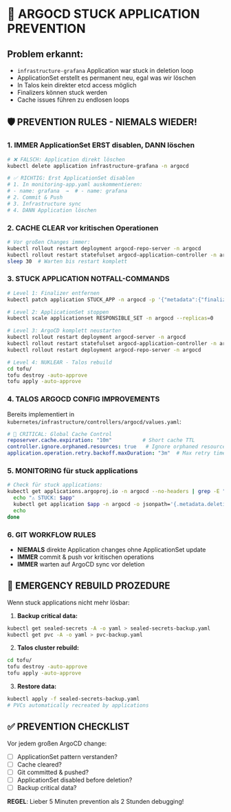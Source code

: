 # 🚨 ARGOCD STUCK APPLICATION PREVENTION

## Problem erkannt:
- `infrastructure-grafana` Application war stuck in deletion loop
- ApplicationSet erstellt es permanent neu, egal was wir löschen
- In Talos kein direkter etcd access möglich
- Finalizers können stuck werden
- Cache issues führen zu endlosen loops

## 🛡️ PREVENTION RULES - NIEMALS WIEDER!

### 1. IMMER ApplicationSet ERST disablen, DANN löschen
```bash
# ❌ FALSCH: Application direkt löschen
kubectl delete application infrastructure-grafana -n argocd

# ✅ RICHTIG: Erst ApplicationSet disablen
# 1. In monitoring-app.yaml auskommentieren:
# - name: grafana  →  # - name: grafana
# 2. Commit & Push
# 3. Infrastructure sync
# 4. DANN Application löschen
```

### 2. CACHE CLEAR vor kritischen Operationen
```bash
# Vor großen Changes immer:
kubectl rollout restart deployment argocd-repo-server -n argocd
kubectl rollout restart statefulset argocd-application-controller -n argocd
sleep 30  # Warten bis restart komplett
```

### 3. STUCK APPLICATION NOTFALL-COMMANDS
```bash
# Level 1: Finalizer entfernen
kubectl patch application STUCK_APP -n argocd -p '{"metadata":{"finalizers":[]}}' --type=merge

# Level 2: ApplicationSet stoppen
kubectl scale applicationset RESPONSIBLE_SET -n argocd --replicas=0

# Level 3: ArgoCD komplett neustarten
kubectl rollout restart deployment argocd-server -n argocd
kubectl rollout restart statefulset argocd-application-controller -n argocd
kubectl rollout restart deployment argocd-repo-server -n argocd

# Level 4: NUKLEAR - Talos rebuild
cd tofu/
tofu destroy -auto-approve
tofu apply -auto-approve
```

### 4. TALOS ARGOCD CONFIG IMPROVEMENTS
Bereits implementiert in `kubernetes/infrastructure/controllers/argocd/values.yaml`:
```yaml
# 🚨 CRITICAL: Global Cache Control
reposerver.cache.expiration: "10m"          # Short cache TTL
controller.ignore.orphaned.resources: true   # Ignore orphaned resources
application.operation.retry.backoff.maxDuration: "3m"  # Max retry time
```

### 5. MONITORING für stuck applications
```bash
# Check für stuck applications:
kubectl get applications.argoproj.io -n argocd --no-headers | grep -E "(Unknown|Progressing)" | awk '{print $1}' | while read app; do
  echo "⚠️ STUCK: $app"
  kubectl get application $app -n argocd -o jsonpath='{.metadata.deletionTimestamp}'
  echo
done
```

### 6. GIT WORKFLOW RULES
- **NIEMALS** direkte Application changes ohne ApplicationSet update
- **IMMER** commit & push vor kritischen operations
- **IMMER** warten auf ArgoCD sync vor deletion

## 🔄 EMERGENCY REBUILD PROZEDURE

Wenn stuck applications nicht mehr lösbar:

1. **Backup critical data:**
```bash
kubectl get sealed-secrets -A -o yaml > sealed-secrets-backup.yaml
kubectl get pvc -A -o yaml > pvc-backup.yaml
```

2. **Talos cluster rebuild:**
```bash
cd tofu/
tofu destroy -auto-approve
tofu apply -auto-approve
```

3. **Restore data:**
```bash
kubectl apply -f sealed-secrets-backup.yaml
# PVCs automatically recreated by applications
```

## ✅ PREVENTION CHECKLIST

Vor jedem großen ArgoCD change:
- [ ] ApplicationSet pattern verstanden?
- [ ] Cache cleared?
- [ ] Git committed & pushed?
- [ ] ApplicationSet disabled before deletion?
- [ ] Backup critical data?

**REGEL**: Lieber 5 Minuten prevention als 2 Stunden debugging!
